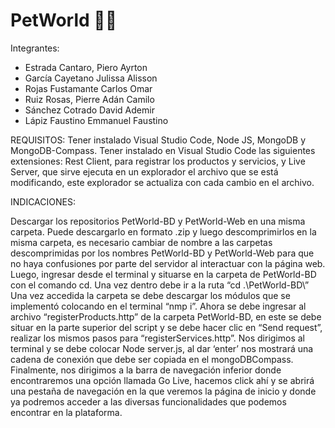 # PetWorld 🐶🐾

Integrantes:
 - Estrada Cantaro, Piero Ayrton
 - García Cayetano Julissa Alisson
 - Rojas Fustamante Carlos Omar
 - Ruiz Rosas, Pierre Adán Camilo
 - Sánchez Cotrado David Ademir
 - Lápiz Faustino Emmanuel Faustino

REQUISITOS: 
Tener instalado Visual Studio Code, Node JS, MongoDB y MongoDB-Compass.
Tener instalado en Visual Studio Code las siguientes extensiones: Rest Client, para registrar los productos y servicios, y Live Server, que sirve ejecuta en un explorador el archivo que se está modificando, este explorador se actualiza con cada cambio en el archivo.

INDICACIONES:

Descargar los repositorios PetWorld-BD y PetWorld-Web en una misma carpeta.
Puede descargarlo en formato .zip y luego descomprimirlos en la misma carpeta, es necesario cambiar de nombre a las carpetas descomprimidas por los nombres PetWorld-BD y PetWorld-Web para que no haya confusiones por parte del servidor al interactuar con la página web.
Luego, ingresar desde el terminal y situarse en la carpeta de PetWorld-BD con el comando cd. Una vez dentro debe ir a la ruta “cd .\PetWorld-BD\”
Una vez accedida la carpeta se debe descargar los módulos que se implementó colocando en el terminal “nmp i”.
Ahora se debe ingresar al archivo “registerProducts.http” de la carpeta PetWorld-BD, en este se debe situar en la parte superior del script y se debe hacer clic en “Send request”, realizar los mismos pasos para “registerServices.http”.
Nos dirigimos al terminal y se debe colocar Node server.js, al dar ‘enter’ nos mostrará una cadena de conexión que debe ser copiada en el mongoDBCompass.
Finalmente, nos dirigimos a la barra de navegación inferior donde encontraremos una opción llamada Go Live, hacemos click ahí y se abrirá una pestaña de navegación en la que veremos la página de inicio y donde ya podremos acceder a las diversas funcionalidades que podemos encontrar en la plataforma.

